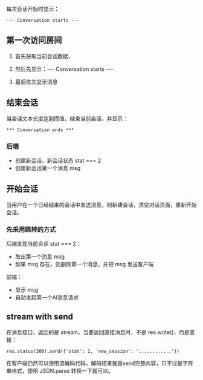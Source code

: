 每次会话开始时显示：

    --- Conversation starts ---

## 第一次访问房间

1. 首先获取当前会话数据，

2. 然后先显示：--- Conversation starts ---

3. 最后依次显示消息


## 结束会话

当会话文本长度达到阈值，结束当前会话，并显示：

    *** Conversation ends ***

### 后端

- 创建新会话，新会话状态 stat === 2
- 创建新会话第一个消息 msg


## 开始会话

当用户在一个已经结束的会话中发送消息，则新建会话，清空对话页面，重新开始会话。

### 先采用跳转的方式

后端发现当前会话 stat === 2：

- 取出第一个消息 msg
- 如果 msg 存在，则删除第一个消息，并把 msg 发送客户端

前端：

- 显示 msg
- 自动发起第一个AI消息请求


## stream with send

在消息接口，返回的是 stream，当要返回直接消息时，不是 res.write()，而是直接：

    res.status(300).send({'stat': 1, 'new_session': '............'})

在客户端仍然可以使用流解码代码，解码结果就是send完整内容，只不过是字符串格式，使用 JSON.parse 转换一下就可以。



